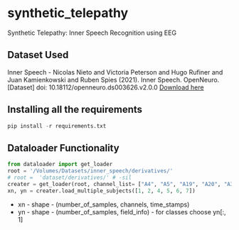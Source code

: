 # synthetic_telepathy
Synthetic Telepathy: Inner Speech Recognition using EEG

## Dataset Used 
Inner Speech - Nicolas Nieto and Victoria Peterson and Hugo Rufiner and Juan Kamienkowski and Ruben Spies (2021). Inner Speech. OpenNeuro. [Dataset] doi: 10.18112/openneuro.ds003626.v2.0.0 [Download here](https://openneuro.org/datasets/ds003626/versions/2.0.0) 

## Installing all the requirements 

```python
pip install -r requirements.txt
```


## Dataloader Functionality

```python
from dataloader import get_loader
root = '/Volumes/Datasets/inner_speech/derivatives/'
# root =  'dataset/derivatives/' # -sil
creater = get_loader(root, channel_list= ["A4", "A5", "A19", "A20", "A32"], n_sess= 3)
xn, yn = creater.load_multiple_subjects([1, 2, 4, 5, 6, 7])
```

* xn - shape - (number_of_samples, channels, time_stamps)
* yn - shape - (number_of_samples, field_info) - for classes choose yn[:, 1]


